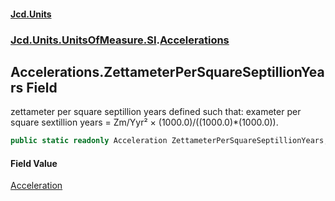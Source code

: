 #### [Jcd.Units](index.md 'index')
### [Jcd.Units.UnitsOfMeasure.SI](Jcd.Units.UnitsOfMeasure.SI.md 'Jcd.Units.UnitsOfMeasure.SI').[Accelerations](Accelerations.md 'Jcd.Units.UnitsOfMeasure.SI.Accelerations')

## Accelerations.ZettameterPerSquareSeptillionYears Field

zettameter per square septillion years defined such that: exameter per square sextillion years = Zm/Yyr² × (1000.0)/((1000.0)*(1000.0)).

```csharp
public static readonly Acceleration ZettameterPerSquareSeptillionYears;
```

#### Field Value
[Acceleration](Acceleration.md 'Jcd.Units.UnitTypes.Acceleration')